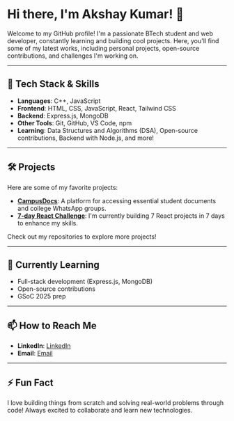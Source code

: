 # Hi there, I'm Akshay Kumar! 👋

Welcome to my GitHub profile! I'm a passionate BTech student and web developer, constantly learning and building cool projects. Here, you'll find some of my latest works, including personal projects, open-source contributions, and challenges I'm working on.

---

## 🔧 Tech Stack & Skills
- **Languages**: C++, JavaScript
- **Frontend**: HTML, CSS, JavaScript, React, Tailwind CSS
- **Backend**: Express.js, MongoDB
- **Other Tools**: Git, GitHub, VS Code, npm
- **Learning**: Data Structures and Algorithms (DSA), Open-source contributions, Backend with Node.js, and more!

---

## 🛠 Projects
Here are some of my favorite projects:
- **[CampusDocs](https://github.com/akshay/CampusDocs)**: A platform for accessing essential student documents and college WhatsApp groups.
- **[7-day React Challenge](https://akshay0712-dev.github.io/project/)**: I'm currently building 7 React projects in 7 days to enhance my skills.

Check out my repositories to explore more projects!

---

## 🌱 Currently Learning
- Full-stack development (Express.js, MongoDB)
- Open-source contributions
- GSoC 2025 prep

---

## 📫 How to Reach Me
- **LinkedIn**: [LinkedIn](https://www.linkedin.com/in/akshay-kumar-93b487215/)
- **Email**: [Email](akshayrishu4@gmail.com)

---

## ⚡ Fun Fact
I love building things from scratch and solving real-world problems through code! Always excited to collaborate and learn new technologies.


<!---
akshay0712-dev/akshay0712-dev is a ✨ special ✨ repository because its `README.md` (this file) appears on your GitHub profile.
You can click the Preview link to take a look at your changes.
--->
